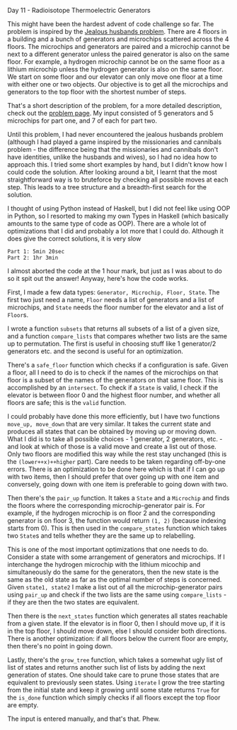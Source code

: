 Day 11 - Radioisotope Thermoelectric Generators

This might have been the hardest advent of code challenge so far. The problem is inspired by the [Jealous husbands problem](https://en.wikipedia.org/wiki/Missionaries_and_cannibals_problem). There are 4 floors in a building and a bunch of generators and microchips scattered across the 4 floors. The microchips and generators are paired and a microchip cannot be next to a different generator unless the paired generator is also on the same floor. For example, a hydrogen microchip cannot be on the same floor as a lithium microchip unless the hydrogen generator is also on the same floor. We start on some floor and our elevator can only move one floor at a time with either one or two objects. Our objective is to get all the microchips and generators to the top floor with the shortest number of steps.

That's a short description of the problem, for a more detailed description, check out the [problem page](https://adventofcode.com/2016/day/11). My input consisted of 5 generators and 5 microchips for part one, and 7 of each for part two.

Until this problem, I had never encountered the jealous husbands problem (although I had played a game inspired by the missionaries and cannibals problem - the difference being that the missionaries and cannibals don't have identities, unlike the husbands and wives), so I had no idea how to approach this. I tried some short examples by hand, but I didn't know how I could code the solution. After looking around a bit, I learnt that the most straightforward way is to bruteforce by checking all possible moves at each step. This leads to a tree structure and a breadth-first search for the solution.

I thought of using Python instead of Haskell, but I did not feel like using OOP in Python, so I resorted to making my own Types in Haskell (which basically amounts to the same type of code as OOP). There are a whole lot of optimizations that I did and probably a lot more that I could do. Although it does give the correct solutions, it is very slow
```
Part 1: 5min 20sec
Part 2: 1hr 3min
```
I almost aborted the code at the 1 hour mark, but just as I was about to do so it spit out the answer! Anyway, here's how the code works.

First, I made a few data types: `Generator, Microchip, Floor, State`. The first two just need a name, `Floor` needs a list of generators and a list of microchips, and `State` needs the floor number for the elevator and a list of `Floor`s.

I wrote a function `subsets` that returns all subsets of a list of a given size, and a function `compare_lists` that compares whether two lists are the same up to permutation. The first is useful in choosing stuff like 1 generator/2 generators etc. and the second is useful for an optimization.

There's a `safe_floor` function which checks if a configuration is safe. Given a floor, all I need to do is to check if the names of the microchips on that floor is a subset of the names of the generators on that same floor. This is accomplished by an `intersect`. To check if a `State` is valid, I check if the elevator is between floor 0 and the highest floor number, and whether all floors are safe; this is the `valid` function.

I could probably have done this more efficiently, but I have two functions `move_up, move_down` that are very similar. It takes the current state and produces all states that can be obtained by moving up or moving down. What I did is to take all possible choices - 1 generator, 2 generators, etc. - and look at which of those is a valid move and create a list out of those. Only two floors are modified this way while the rest stay unchanged (this is the `(lower++x)++higher` part). Care needs to be taken regarding off-by-one errors. There is an optimization to be done here which is that if I can go up with two items, then I should prefer that over going up with one item and conversely, going down with one item is preferable to going down with two.

Then there's the `pair_up` function. It takes a `State` and a `Microchip` and finds the floors where the corresponding microchip-generator pair is. For example, if the hydrogen microchip is on floor 2 and the corresponding generator is on floor 3, the function would return `(1, 2)` (because indexing starts from 0). This is then used in the `compare_states` function which takes two `State`s and tells whether they are the same up to relabelling.

This is one of the most important optimizations that one needs to do. Consider a state with some arrangement of generators and microchips. If I interchange the hydrogen microchip with the lithium micochip and simultaneously do the same for the generators, then the new state is the same as the old state as far as the optimal number of steps is concerned.  Given `state1, state2` I make a list out of all the microchip-generator pairs using `pair_up` and check if the two lists are the same using `compare_lists` - if they are then the two states are equivalent.

Then there is the `next_states` function which generates all states reachable from a given state. If the elevator is in floor 0, then I should move up, if it is in the top floor, I should move down, else I should consider both directions. There is another optimization: if all floors below the current floor are empty, then there's no point in going down.

Lastly, there's the `grow_tree` function, which takes a somewhat ugly list of list of states and returns another such list of lists by adding the next generation of states. One should take care to prune those states that are equivalent to previously seen states. Using `iterate` I grow the tree starting from the initial state and keep it growing until some state returns `True` for the `is_done` function which simply checks if all floors except the top floor are empty.

The input is entered manually, and that's that. Phew.